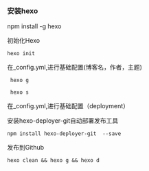 ### 安装hexo

npm install -g hexo

初始化Hexo

	hexo init

在_config.yml,进行基础配置(博客名，作者，主题)

     hexo g

     hexo s
     
在_config.yml,进行基础配置（deployment）

安装hexo-deployer-git自动部署发布工具

	npm install hexo-deployer-git  --save
	
发布到Github

	hexo clean && hexo g && hexo d

